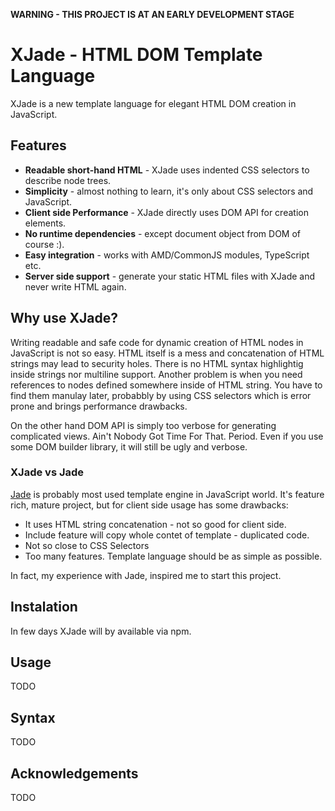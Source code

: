 **WARNING - THIS PROJECT IS AT AN EARLY DEVELOPMENT STAGE**

# XJade - HTML DOM Template Language

XJade is a new template language for elegant HTML DOM creation in JavaScript.


##  Features
* **Readable short-hand HTML** - XJade uses indented CSS selectors to describe node trees.
* **Simplicity** - almost nothing to learn, it's only about CSS selectors and JavaScript.
* **Client side Performance** - XJade directly uses DOM API for creation elements.
* **No runtime dependencies** - except document object from DOM of course :).
* **Easy integration** - works with AMD/CommonJS modules, TypeScript etc.
* **Server side support** - generate your static HTML files with XJade and never write HTML again.


## Why use XJade?

Writing readable and safe code for dynamic creation of HTML nodes in JavaScript is not so easy.
HTML itself is a mess and concatenation of HTML strings may lead to security holes. There is no HTML syntax highlightig inside strings nor multiline support. Another problem is when you need references to nodes defined somewhere inside of HTML string. You have to find them manulay later, probabbly by using CSS selectors which is error prone and brings performance drawbacks.

On the other hand DOM API is simply too verbose for generating complicated views.
Ain't Nobody Got Time For That. Period.
Even if you use some DOM builder library, it will still be ugly and verbose.


### XJade vs Jade

[Jade](http://jade-lang.com/) is probably most used template engine in JavaScript world.
It's feature rich, mature project, but for client side usage has some drawbacks:

* It uses HTML string concatenation - not so good for client side.
* Include feature will copy whole contet of template - duplicated code.
* Not so close to CSS Selectors
* Too many features. Template language should be as simple as possible.


In fact, my experience with Jade, inspired me to start this project.


## Instalation

In few days XJade will by available via npm.


## Usage

TODO

## Syntax

TODO

## Acknowledgements

TODO

